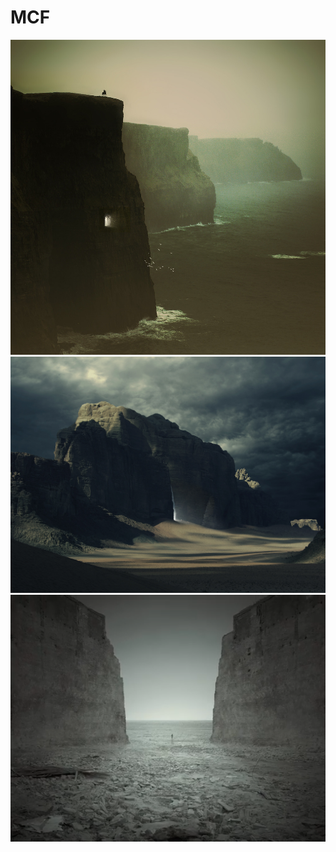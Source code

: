 # MCF
![Services](images/file.jpg)
![Services](images/hw_2/Xanthe_Terra_Wallp_by_Karezoid.jpg)
![Services](images/Karezoid.png)
